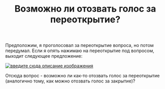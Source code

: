﻿---
title: "Возможно ли отозвать голос за переоткрытие?"
se.owner.user_id: 1365
se.owner.display_name: "insolor"
se.owner.link: "https://ru.meta.stackoverflow.com/users/1365/insolor"
se.link: "https://ru.meta.stackoverflow.com/questions/10428/%d0%92%d0%be%d0%b7%d0%bc%d0%be%d0%b6%d0%bd%d0%be-%d0%bb%d0%b8-%d0%be%d1%82%d0%be%d0%b7%d0%b2%d0%b0%d1%82%d1%8c-%d0%b3%d0%be%d0%bb%d0%be%d1%81-%d0%b7%d0%b0-%d0%bf%d0%b5%d1%80%d0%b5%d0%be%d1%82%d0%ba%d1%80%d1%8b%d1%82%d0%b8%d0%b5"
se.question_id: 10428
se.post_type: question
se.score: 5
---
<p>Предположим, я проголосовал за переоткрытие вопроса, но потом передумал. Если я опять нажимаю на переоткрытие под вопросом, выходит следующее предложение:</p>

<p><a href="https://i.stack.imgur.com/ZSv9I.png" rel="nofollow noreferrer"><img src="https://i.stack.imgur.com/ZSv9I.png" alt="введите сюда описание изображения"></a></p>

<p>Отсюда вопрос - возможно ли как-то отозвать голос за переоткрытие (аналогично тому, как можно отозвать голос за закрытие)?</p>
